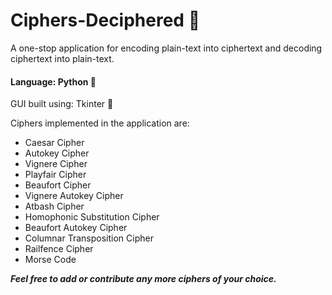 # Ciphers-Deciphered :closed_lock_with_key:

A one-stop application for encoding plain-text into ciphertext and decoding ciphertext into plain-text.

#### Language: Python :snake:
GUI built using: Tkinter :beginner:

Ciphers implemented in the application are:

  * Caesar Cipher
  * Autokey Cipher
  * Vignere Cipher
  * Playfair Cipher
  * Beaufort Cipher
  * Vignere Autokey Cipher
  * Atbash Cipher
  * Homophonic Substitution Cipher
  * Beaufort Autokey Cipher
  * Columnar Transposition Cipher
  * Railfence Cipher
  * Morse Code

***Feel free to add or contribute any more ciphers of your choice.***
